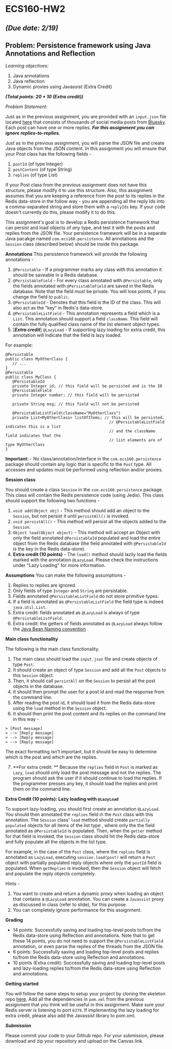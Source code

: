 # ECS160-HW2
## _(Due date: 2/19)_
## Problem: Persistence framework using Java Annotations and Reflection 

_Learning objectives:_ 
1. Java annotations
2. Java reflection
3. Dynamic proxies using Javassist (Extra Credit)

_**(Total points: 20 + 10 (Extra credit))**_

_Problem Statement:_

Just as in the previous assignment, you are provided with an `input.json` file located [here](https://github.com/davsec-teaching/ECS160-HW2-skeleton/blob/master/src/main/resources/input.json) that consists of thousands of social media posts from [Bluesky](https://bsky.app). Each post can have one or more replies. **_For this assignment you can ignore replies-to-replies._**

Just as in the previous assignment, you will parse the JSON file and create Java objects from the JSON content. In this assignment you will ensure that your Post class has the following fields - 
1. `postId` (of type Integer)
2. `postContent` (of type String)
3. `replies` (of type List<Post>)

If your Post class from the previous assignment does not have this structure, please modify it to use this structure. Also, this assignment assumes that you are keeping a reference from the post to its replies in the Redis data-store in the follow way - you are appending all the reply Ids into a comma-separated string and store them with a `replyIds` key. If your code doesn't currently do this, please modify it to do this.

This assignment's goal is to develop a Redis persistence framework that can persist and load objects of _any_ type, and test it with the posts and replies from the JSON file. Your persistence framework will be in a separate Java pacakge named `com.ecs160.persistence`. All annotations and the `Session` class (described below) should be inside this package.

**Annotations**
This persistence framework will provide the following annotations - 

1. `@Persistable` - If a programmer marks any class with this annotation it should be saveable in a Redis database. 
2. `@PersistableField` - For every class annotated with `@Persistable`, only the fields annotated with `@PersistableField` are saved in the Redis database. Note that the field _must_ be private. You will lose points, if you change the field to `public`.
3. `@PersistableId` - Denotes that this field is the ID of the class. This will also act as the "key" in Redis's data-store.
4. `@PersistableListField` - This annotation represents a field which is a `List`. This annotation should support a field `className`. This field will contain the fully qualified class name of the list element object types.
5. [**_Extra credit_**] `@LazyLoad` - If supporting lazy loading for extra credit, this annotation will indicate that the field is lazy loaded.

For example:

```
@Persistable
public class MyOtherClass {
   // ... 
}
@Persistable
public class MyClass {
   @PersistableId
   private Integer id; // this field will be persisted and is the ID
   @PersistableField
   private Integer number; // this field will be persisted
   
   private String msg; // this field will not be persisted

   @PersistableListField(className="MyOtherClass")
   private List<MyOtherClass> listOfItems; // this will be persisted.
                                             // @PersistableListField indicates this is a list
                                             // and the className field indicates that the
                                             // list elements are of type MyOtherClass
}
```

**Important:** - No class/annotation/interface in the `com.ecs160.persistence` package should contain any logic that is specific to the `Post` type. All accesses and updates must be performed using reflection and/or proxies.

**Session class**

You should create a class `Session` in the `com.ecs160.persistence` package. This class will contain the Redis persistence code (using Jedis). This class should support the following two functions - 
1. `void add(Object obj)` - This method should add an object to the `Session`, but not persist it until `persistAll()` is invoked.
2. `void persistAll()` - This method will persist all the objects added to the `Session`.
3. `Object load(Object object)` - This method will accept an Object with only the field annotated `@PersistableId` populated and load the entire object from the Redis database (the field annotated with `@PersistableId` is the key in the Redis data-store).
4. **Extra credit (10 points)** - The  `load()` method should lazily load the fields marked with the annotation `@LazyLoad`. Please check the instructions under "Lazy Loading" for more information.

**Assumptions**
You can make the following assumptions - 
1. Replies to replies are ignored.
2. Only fields of type `Integer` and `String` are persistable.
3. Fields annotated `@PersistableListField` do not store primitive types.
4. If a field is annotated as `@PersistableListField` the field type is indeed `java.util.List`.
5. Extra credit: fields annotated as `@LazyLoad` is always of type `@PersistableListField.`
6. Extra credit: the getters of fields annotated as `@LazyLoad` always follow the [Java Bean Naming convention](https://www.oreilly.com/library/view/javaserver-pages-3rd/0596005636/ch20s01s01.html)


   
**Main class functionality**

The following is the main class functionality. 

1. The main class should load the `input.json` file and create objects of type `Post`. 
2. It should create an object of type `Session` and add all the `Post` objects to this `Session` object.
3. Then, it should call `persistAll` on the `Session` to persist all the post objects in the database.
4. It should then prompt the user for a post id and read the response from the command line.
5. After reading the post id, it should load it from the Redis data-store using the `load` method in the `Session` object.
6. It should then print the post content and its replies on the command line in this way -

```
> [Post message]
> --> [Reply message]
> --> [Reply message]
> --> [Reply message]
```

The exact formatting isn't important, but it should be easy to determine which is the post and which are the replies. 

7. **For extra credit: ** Because the `replies` field in `Post` is marked as `Lazy`, `load` should only load the post message and not the replies. The program should ask the user if it should continue to load the replies. If the programmer presses any key, it should load the replies and print them on the command line. 

**Extra Credit (10 points): Lazy loading with `@LazyLoad`**

To support lazy-loading, you should first create an annotation `@LazyLoad`. You should then annotated the `replies` field in the `Post` class with this annotation. The `Session` class' `load` method should create 
`partially populated` objects for all items of the list type , where only the the field annotated as `@PersistableId` is populated. Then, when the `getter` method for that field is invoked, the `Session` class should 
hit the Redis data-store and fully populate all the objects in the list type. 

For example, in the case of the `Post` class, where the `replies` field is annotated as `LazyLoad`, executing `session.load(post)` will return a `Post` object with partially populated reply objects where only the `postId` field is populated. When `getReplies` is invoked, then the `Session` object will fetch and populate the reply objects completely.

Hints - 
1. You want to create and return a dynamic proxy when loading an object that contains a `@LazyLoad` annotation. You can create a `Javassist` proxy as discussed in class (refer to slide), for this purpose.
2. You can completely ignore performance for this assignment.
   
**Grading**

- 14 points: Successfully saving and loading top-level posts to/from the Redis data-store using Reflection and annotations. Note that to get these 14 points, you do not need to support the `@PersistableListField` annotation, or even parse the replies of the threads from the JSON file.
- 6 points: Successfully saving and loading top-level posts and replies to/from the Redis data-store using Reflection and annotations.
- 10 points (Extra credit): Successfully saving and loading top-level posts and lazy-loading replies to/from the Redis data-store using Reflection and annotations.


**Getting started**

You will follow the same steps to setup your project by cloning the skeleton repo [here](https://github.com/davsec-teaching/ECS160-HW2-skeleton). Add all the dependencies in `pom.xml` from the previous assignment that you think will be useful in this assignment. 
Make sure your Redis server is listening to port `6379`. If implementing the lazy loading for extra credit, please also add the Javassist library to pom.xml.


**_Submission_**

Please commit your code to your Github repo. For your submission, please download and zip your repository and upload on the Canvas link. 

